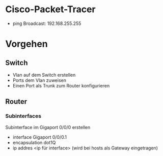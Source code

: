 # Cisco-Packet-Tracer

- ping Broadcast: 192.168.255.255

# Vorgehen
## Switch
- Vlan auf dem Switch erstellen
- Ports dem Vlan zuweisen
- Einen Port als Trunk zum Router konfigurieren

## Router
### Subinterfaces
Subinterface im Gigaport 0/0/0 erstellen
- interface Gigaport 0/0/0.1
- encapsulation dot1Q <Vlan-id>
- ip addres <ip für interface> (wird bei hosts als Gateway eingetragen)


